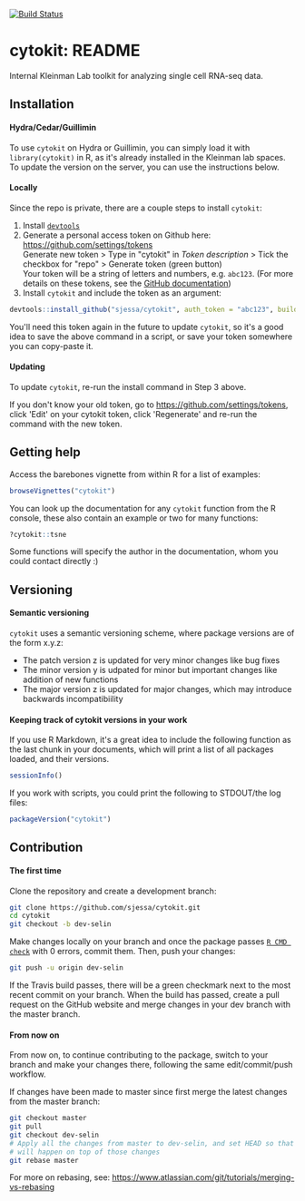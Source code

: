 [![Build Status](https://travis-ci.com/sjessa/cytokit.svg?token=ckZxkx4uN2RZSSwsdpLM&branch=master)](https://travis-ci.com/sjessa/cytokit)

# cytokit: README
Internal Kleinman Lab toolkit for analyzing single cell RNA-seq data.
<!---Link to vignette: [https://rawgit.com/sjessa/cytokit/master/vignettes/cytokit.html](https://rawgit.com/sjessa/cytokit/master/vignettes/cytokit.html) -->


## Installation

#### Hydra/Cedar/Guillimin

To use `cytokit` on Hydra or Guillimin, you can simply load it with `library(cytokit)` in R,
as it's already installed in the Kleinman lab spaces. To update the version on the server, you can use the instructions below.

#### Locally

Since the repo is private, there are a couple steps to install `cytokit`:

1. Install [`devtools`](https://cran.r-project.org/web/packages/devtools/)
2. Generate a personal access token on Github here: https://github.com/settings/tokens  
    Generate new token > Type in "cytokit" in *Token description* > Tick the checkbox for "repo" > Generate token (green button)  
   Your token will be a string of letters and numbers, e.g. `abc123`. (For more details on these tokens, see the [GitHub documentation](https://help.github.com/articles/creating-a-personal-access-token-for-the-command-line/))
3. Install `cytokit` and include the token as an argument:

```r
devtools::install_github("sjessa/cytokit", auth_token = "abc123", build_vignettes = TRUE)

```

You'll need this token again in the future to update `cytokit`, so it's a good
idea to save the above command in a script, or save your token somewhere you 
can copy-paste it. 

#### Updating

To update `cytokit`, re-run the install command in Step 3 above.

If you don't know your old token, go to https://github.com/settings/tokens, click 'Edit' on
your cytokit token, click 'Regenerate' and re-run the command with the new token.

## Getting help

Access the barebones vignette from within R for a list of examples:

```r
browseVignettes("cytokit")
```

<!---Or checkout the version saved in the repository (not necessarily up to date!) here: https://rawgit.com/sjessa/cytokit/master/vignettes/cytokit.html-->

You can look up the documentation for any `cytokit` function from the R console,
these also contain an example or two for many functions:
```r
?cytokit::tsne
```

Some functions will specify the author in the documentation, whom you could contact directly :)

## Versioning

#### Semantic versioning

`cytokit` uses a semantic versioning scheme, where package versions are of the form x.y.z:

- The patch version z is updated for very minor changes like bug fixes
- The minor version y is udpated for minor but important changes like addition of new functions
- The major version z is updated for major changes, which may introduce backwards incompatibiility

#### Keeping track of cytokit versions in your work

If you use R Markdown, it's a great idea to include the following function as the last chunk in your
documents, which will print a list of all packages loaded, and their versions.

```r
sessionInfo()
```

If you work with scripts, you could print the following to STDOUT/the log files:

```r
packageVersion("cytokit")
```

## Contribution

#### The first time

Clone the repository and create a development branch:
```bash
git clone https://github.com/sjessa/cytokit.git
cd cytokit
git checkout -b dev-selin
```

Make changes locally on your branch and once the package passes [`R CMD check`](http://r-pkgs.had.co.nz/check.html) with 0 errors,
commit them. Then, push your changes:
```bash
git push -u origin dev-selin
```

If the Travis build passes, there will be a green checkmark next to the 
most recent commit on your branch. When the build has passed, create a pull request on the GitHub website and merge changes in your dev branch with the master branch.

#### From now on

From now on, to continue contributing to the package, switch to your branch and make your
changes there, following the same edit/commit/push workflow. 

If changes have been made to master since first merge the latest changes from the master branch:
```bash
git checkout master
git pull
git checkout dev-selin
# Apply all the changes from master to dev-selin, and set HEAD so that new work
# will happen on top of those changes
git rebase master
```
 
For more on rebasing, see: https://www.atlassian.com/git/tutorials/merging-vs-rebasing
